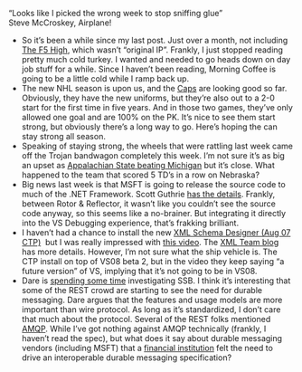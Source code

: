 “Looks like I picked the wrong week to stop sniffing glue”\
Steve McCroskey, Airplane!

-   So it’s been a while since my last post. Just over a month, not
    including [The F5
    High](http://devhawk.net/2007/09/11/The+F5+High.aspx), which wasn’t
    “original IP”. Frankly, I just stopped reading pretty much cold
    turkey. I wanted and needed to go heads down on day job stuff for a
    while. Since I haven’t been reading, Morning Coffee is going to be a
    little cold while I ramp back up.
-   The new NHL season is upon us, and the
    [Caps](http://capitals.nhl.com/) are looking good so far. Obviously,
    they have the new uniforms, but they’re also out to a 2-0 start for
    the first time in five years. And in those two games, they’ve only
    allowed one goal and are 100% on the PK. It’s nice to see them start
    strong, but obviously there’s a long way to go. Here’s hoping the
    can stay strong all season.
-   Speaking of staying strong, the wheels that were rattling last week
    came off the Trojan bandwagon completely this week. I’m not sure
    it’s as big an upset as [Appalachian State beating
    Michigan](http://scores.espn.go.com/ncf/recap?gameId=272440130) but
    it’s close. What happened to the team that scored 5 TD’s in a row on
    Nebraska?
-   Big news last week is that MSFT is going to release the source code
    to much of the .NET Framework. Scott Guthrie [has the
    details](http://weblogs.asp.net/scottgu/archive/2007/10/03/releasing-the-source-code-for-the-net-framework-libraries.aspx).
    Frankly, between Rotor & Reflector, it wasn’t like you couldn’t see
    the source code anyway, so this seems like a no-brainer. But
    integrating it directly into the VS Debugging experience, that’s
    frakking brilliant.
-   I haven’t had a chance to install the new [XML Schema Designer (Aug
    07
    CTP)](http://www.microsoft.com/downloads/details.aspx?FamilyID=4de12c98-1221-4a0e-b5aa-bfc7daf02550&DisplayLang=en) 
    but I was really impressed with [this
    video](http://datajunkies.net/screencasts/XSD%20Designer%20Demo/XSD%20Designer%20Demo%20[skits].html).
    The [XML Team
    blog](http://blogs.msdn.com/xmlteam/archive/2007/08/27/announcing-ctp1-of-the-xml-schema-designer.aspx)
    has more details. However, I’m not sure what the ship vehicle is.
    The CTP install on top of VS08 beta 2, but in the video they keep
    saying “a future version” of VS, implying that it’s not going to be
    in VS08.
-   Dare is [spending some
    time](http://www.25hoursaday.com/weblog/2007/09/18/MessageQueuesDenormalizationAndScalability.aspx)
    investigating SSB. I think it’s interesting that some of the REST
    crowd are starting to see the need for durable messaging. Dare
    argues that the features and usage models are more important than
    wire protocol. As long as it’s standardized, I don’t care that much
    about the protocol. Several of the REST folks mentioned
    [AMQP](http://en.wikipedia.org/wiki/AMQP). While I’ve got nothing
    against AMQP technically (frankly, I haven’t read the spec), but
    what does it say about durable messaging vendors (including MSFT)
    that a [financial
    institution](http://en.wikipedia.org/wiki/JPMorgan_Chase_%26_Co.)
    felt the need to drive an interoperable durable messaging
    specification?

